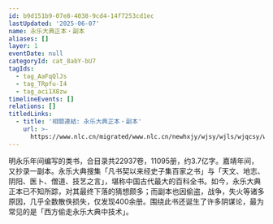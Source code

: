 ```yaml
---
id: b9d151b9-07e8-4038-9cd4-14f7253cd1ec
lastUpdated: '2025-06-07'
name: 永乐大典正本・副本
aliases: []
layer: 1
eventDate: null
categoryId: cat_8abY-bU7
tagIds:
  - tag_AaFqQlJs
  - tag_TRpfu-I4
  - tag_aci1X8zw
timelineEvents: []
relations: []
titledLinks:
  - title: '相關連結: 永乐大典正本・副本'
    url: >-
      https://www.nlc.cn/migrated/www.nlc.cn/newhxjy/wjsy/wjls/wjqcsy/wjd76q/yldd/202112/P020211221543872638799.pdf
---
```

明永乐年间编写的类书，合目录共22937卷，11095册，约3.7亿字。嘉靖年间，又抄录一副本。永乐大典搜集「凡书契以来经史子集百家之书」与「天文、地志、阴阳、医卜、僧道、技艺之言」，堪称中国古代最大的百科全书。如今，永乐大典正本已不知所踪，对其最终下落的猜想颇多；而副本也因偷盗，战争，失火等诸多原因，几乎全数散佚损失，仅发现400余册。围绕此书还诞生了许多阴谋论，最为常见的是「西方偷走永乐大典中技术」。
